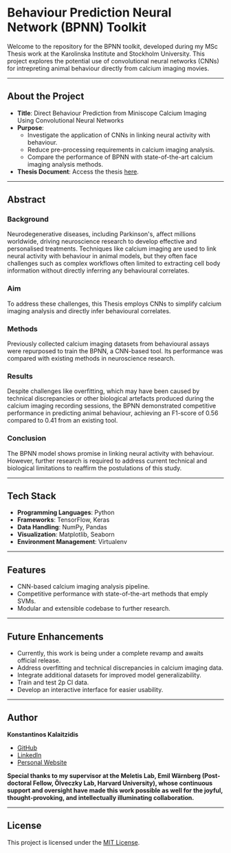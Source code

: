 # Behaviour Prediction Neural Network (BPNN) Toolkit

Welcome to the repository for the BPNN toolkit, developed during my MSc Thesis work at the Karolinska Institute and Stockholm University. This project explores the potential use of convolutional neural networks (CNNs) for intrepreting animal behaviour directly from calcium imaging movies.

---

## About the Project

- **Title**: Direct Behaviour Prediction from Miniscope Calcium Imaging Using Convolutional Neural Networks
- **Purpose**:  
  - Investigate the application of CNNs in linking neural activity with behaviour.
  - Reduce pre-processing requirements in calcium imaging analysis.
  - Compare the performance of BPNN with state-of-the-art calcium imaging analysis methods.
- **Thesis Document**: Access the thesis [here](https://drive.google.com/file/d/1avRTjyJE3bpw_BOo2nvuhFnxl442z4bC/view?usp=sharing).

---

## Abstract

### Background  
Neurodegenerative diseases, including Parkinson's, affect millions worldwide, driving neuroscience research to develop effective and personalised treatments. Techniques like calcium imaging are used to link neural activity with behaviour in animal models, but they often face challenges such as complex workflows often limited to extracting cell body information without directly inferring any behavioural correlates. 

### Aim  
To address these challenges, this Thesis employs CNNs to simplify calcium imaging analysis and directly infer behavioural correlates.

### Methods  
Previously collected calcium imaging datasets from behavioural assays were repurposed to train the BPNN, a CNN-based tool. Its performance was compared with existing methods in neuroscience research.

### Results  
Despite challenges like overfitting, which may have been caused by technical discrepancies or other biological artefacts produced during the calcium imaging recording sessions, the BPNN demonstrated competitive performance in predicting animal behaviour, achieving an F1-score of 0.56 compared to 0.41 from an existing tool.

### Conclusion  
The BPNN model shows promise in linking neural activity with behaviour. However, further research is required to address current technical and biological limitations to reaffirm the postulations of this study.

---

## Tech Stack

- **Programming Languages**: Python
- **Frameworks**: TensorFlow, Keras
- **Data Handling**: NumPy, Pandas
- **Visualization**: Matplotlib, Seaborn
- **Environment Management**: Virtualenv

---

## Features

- CNN-based calcium imaging analysis pipeline.
- Competitive performance with state-of-the-art methods that emply SVMs.
- Modular and extensible codebase to further research.

---

<!-- ## Installation

To get started with the BPNN toolkit:

1. **Clone the Repository**  
   ```sh
   git clone https://github.com/konkalaitzidis/bpnn.git
   cd bpnn
   ```

2. **Set Up a Virtual Environment**  
   - **Linux/macOS**:  
     ```sh
     python -m venv venv
     source venv/bin/activate
     ```
   - **Windows**:  
     ```sh
     python -m venv venv
     venv\Scripts\activate
     ```

3. **Install Dependencies**  
   ```sh
   pip install -r requirements.txt
   ```

4. **Run the Toolkit**  
   Execute the main script to start the analysis:
   ```sh
   python main.py
   ```

--- -->

## Future Enhancements

- Currently, this work is being under a complete revamp and awaits official release. 
- Address overfitting and technical discrepancies in calcium imaging data.
- Integrate additional datasets for improved model generalizability.
- Train and test 2p CI data.
- Develop an interactive interface for easier usability.

---

## Author

**Konstantinos Kalaitzidis**  
- [GitHub](https://github.com/konkalaitzidis)  
- [LinkedIn](https://linkedin.com/in/konstantinoskalaitzidis)  
- [Personal Website](https://www.kostaskal.com)

**Special thanks to my supervisor at the Meletis Lab, Emil Wärnberg (Post-doctoral Fellow, Ölveczky Lab, Harvard University), whose continuous support and oversight have made this work possible as well for the joyful, thought-provoking, and intellectually illuminating collaboration.**

---

## License

This project is licensed under the [MIT License](LICENSE).

<!-- If you encounter any issues or have feedback, please feel free to reach out! -->
